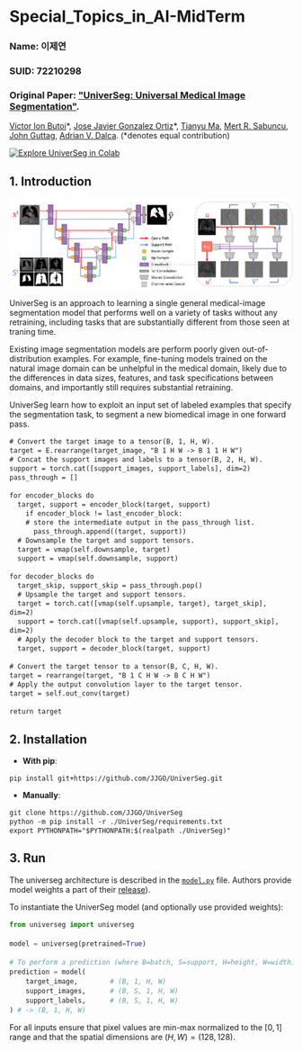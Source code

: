 # Special_Topics_in_AI-MidTerm
### Name: 이제연
### SUID: 72210298
### Original Paper: ["UniverSeg: Universal Medical Image Segmentation"](http://arxiv.org/abs/2304.06131).
[Victor Ion Butoi](https://victorbutoi.github.io)\*,
[Jose Javier Gonzalez Ortiz](https://josejg.com)\*,
[Tianyu Ma](https://www.linkedin.com/in/tianyu-ma-472219174/),
[Mert R. Sabuncu](https://sabuncu.engineering.cornell.edu/),
[John Guttag](https://people.csail.mit.edu/guttag/),
[Adrian V. Dalca](http://www.mit.edu/~adalca/). (\*denotes equal contribution)
 
[![Explore UniverSeg in Colab](https://colab.research.google.com/assets/colab-badge.svg)](https://colab.research.google.com/drive/10Vrbb6kyelXeGlGbmJhyhNkG9YwnwiBY)<br>

## 1. Introduction

![network](https://raw.githubusercontent.com/JJGO/UniverSeg/gh-pages/assets/images/network-architecture.png)

UniverSeg is an approach to learning a single general medical-image segmentation model that performs well on a variety of tasks without any retraining, including tasks that are substantially different from those seen at traning time.

Existing image segmentation models are perform poorly given out-of-distribution examples. For example, fine-tuning models trained on the natural image domain
can be unhelpful in the medical domain, likely due to the differences in data sizes, features, and task specifications between domains, and importantly still requires substantial retraining.

UniverSeg learn how to exploit an input set of labeled examples that specify the segmentation task, to segment a new biomedical image in one forward pass.

```
# Convert the target image to a tensor(B, 1, H, W).
target = E.rearrange(target_image, "B 1 H W -> B 1 1 H W")
# Concat the support images and labels to a tensor(B, 2, H, W).
support = torch.cat([support_images, support_labels], dim=2)
pass_through = []

for encoder_blocks do
  target, support = encoder_block(target, support)
    if encoder_block != last_encoder_block:
    # store the intermediate output in the pass_through list.
      pass_through.append((target, support))
  # Downsample the target and support tensors.
  target = vmap(self.downsample, target)
  support = vmap(self.downsample, support)

for decoder_blocks do
  target_skip, support_skip = pass_through.pop()
  # Upsample the target and support tensors.
  target = torch.cat([vmap(self.upsample, target), target_skip], dim=2)
  support = torch.cat([vmap(self.upsample, support), support_skip], dim=2)
  # Apply the decoder block to the target and support tensors.
  target, support = decoder_block(target, support)
  
# Convert the target tensor to a tensor(B, C, H, W).
target = rearrange(target, "B 1 C H W -> B C H W")
# Apply the output convolution layer to the target tensor.
target = self.out_conv(target)

return target
```

## 2. Installation
- **With pip**:
```shell
pip install git+https://github.com/JJGO/UniverSeg.git
```

- **Manually**:
```shell
git clone https://github.com/JJGO/UniverSeg
python -m pip install -r ./UniverSeg/requirements.txt
export PYTHONPATH="$PYTHONPATH:$(realpath ./UniverSeg)"
```

## 3. Run

The universeg architecture is described in the [`model.py`](https://github.com/2reenact/Special_Topics_in_AI-MidTerm/blob/master/universeg/model.py#L125) file.
Authors provide model weights a part of their [release](https://github.com/JJGO/UniverSeg/releases/tag/weights)).

To instantiate the UniverSeg model (and optionally use provided weights):
```python
from universeg import universeg

model = universeg(pretrained=True)

# To perform a prediction (where B=batch, S=support, H=height, W=width)
prediction = model(
    target_image,        # (B, 1, H, W)
    support_images,      # (B, S, 1, H, W)
    support_labels,      # (B, S, 1, H, W)
) # -> (B, 1, H, W)

```
For all inputs ensure that pixel values are min-max normalized to the $[0,1]$ range and that the spatial dimensions are $(H, W) = (128, 128)$.

